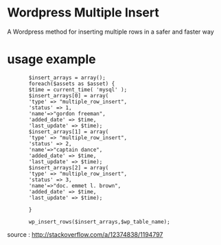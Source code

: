 # Wordpress Multiple Insert
A Wordpress method for inserting multiple rows in a safer and faster way

# usage example
```
       $insert_arrays = array();
       foreach($assets as $asset) {
	   $time = current_time( 'mysql' );
       $insert_arrays[0] = array(
       'type' => "multiple_row_insert",
       'status' => 1,
       'name'=>"gordon freeman",
       'added_date' => $time,
       'last_update' => $time);
       $insert_arrays[1] = array(
       'type' => "multiple_row_insert",
       'status' => 2,
       'name'=>"captain dance",
       'added_date' => $time,
       'last_update' => $time);
       $insert_arrays[2] = array(
       'type' => "multiple_row_insert",
       'status' => 3,
       'name'=>"doc. emmet l. brown",
       'added_date' => $time,
       'last_update' => $time);
	   
       }
     
       wp_insert_rows($insert_arrays,$wp_table_name);
 ```
 
 
 source : http://stackoverflow.com/a/12374838/1194797
